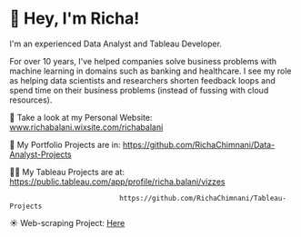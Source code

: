 # 👋 Hey, I'm Richa!


I'm an experienced Data Analyst and Tableau Developer.

For over 10 years, I've helped companies solve business problems with machine learning in domains such as banking and healthcare. I see my role as helping data scientists and researchers shorten feedback loops and spend time on their business problems (instead of fussing with cloud resources).


📝 Take a look at my Personal Website: www.richabalani.wixsite.com/richabalani

🌱 My Portfolio Projects are in: https://github.com/RichaChimnani/Data-Analyst-Projects

👨‍💻 My Tableau Projects are at: https://public.tableau.com/app/profile/richa.balani/vizzes
                               
                               https://github.com/RichaChimnani/Tableau-Projects

☀️ Web-scraping Project:  [Here](https://github.com/RichaChimnani/Web-scrapping-using-Beautifulsoup)





